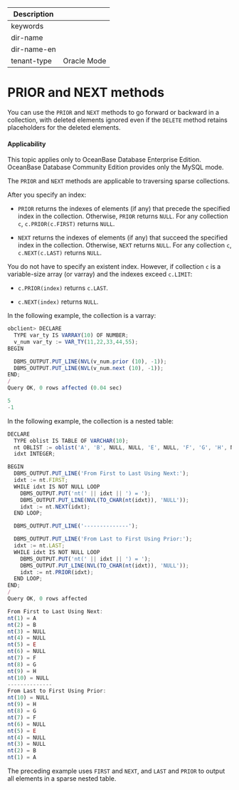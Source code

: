 | Description   |                 |
|---------------|-----------------|
| keywords      |                 |
| dir-name      |                 |
| dir-name-en   |                 |
| tenant-type   | Oracle Mode     |

# PRIOR and NEXT methods

You can use the `PRIOR` and `NEXT` methods to go forward or backward in a collection, with deleted elements ignored even if the `DELETE` method retains placeholders for the deleted elements.

  <main id="notice" >
    <h4>Applicability</h4>
    <p>This topic applies only to OceanBase Database Enterprise Edition. OceanBase Database Community Edition provides only the MySQL mode. </p>
  </main>

The `PRIOR` and `NEXT` methods are applicable to traversing sparse collections.

After you specify an index:

* `PRIOR` returns the indexes of elements (if any) that precede the specified index in the collection. Otherwise, `PRIOR` returns `NULL`. For any collection `c`, `c.PRIOR(c.FIRST)` returns `NULL`.



* `NEXT` returns the indexes of elements (if any) that succeed the specified index in the collection. Otherwise, `NEXT` returns `NULL`. For any collection `c`, `c.NEXT(c.LAST)` returns `NULL`.




You do not have to specify an existent index. However, if collection `c` is a variable-size array (or varray) and the indexes exceed `c.LIMIT`:

* `c.PRIOR(index)` returns `c.LAST`.

* `c.NEXT(index)` returns `NULL`.




In the following example, the collection is a varray:

```javascript
obclient> DECLARE
  TYPE var_ty IS VARRAY(10) OF NUMBER;
  v_num var_ty := VAR_TY(11,22,33,44,55);
BEGIN

  DBMS_OUTPUT.PUT_LINE(NVL(v_num.prior (10), -1));
  DBMS_OUTPUT.PUT_LINE(NVL(v_num.next (10), -1));
END;
/
Query OK, 0 rows affected (0.04 sec)

5
-1
```



In the following example, the collection is a nested table:

```javascript
DECLARE
  TYPE oblist IS TABLE OF VARCHAR(10);
  nt OBLIST := oblist('A', 'B', NULL, NULL, 'E', NULL, 'F', 'G', 'H', NULL);
  idxt INTEGER;

BEGIN
  DBMS_OUTPUT.PUT_LINE('From First to Last Using Next:');
  idxt := nt.FIRST;
  WHILE idxt IS NOT NULL LOOP
    DBMS_OUTPUT.PUT('nt(' || idxt || ') = ');
    DBMS_OUTPUT.PUT_LINE(NVL(TO_CHAR(nt(idxt)), 'NULL'));
    idxt := nt.NEXT(idxt);
  END LOOP;

  DBMS_OUTPUT.PUT_LINE('--------------');

  DBMS_OUTPUT.PUT_LINE('From Last to First Using Prior:');
  idxt := nt.LAST;
  WHILE idxt IS NOT NULL LOOP
    DBMS_OUTPUT.PUT('nt(' || idxt || ') = ');
    DBMS_OUTPUT.PUT_LINE(NVL(TO_CHAR(nt(idxt)), 'NULL'));
    idxt := nt.PRIOR(idxt);
  END LOOP;
END;
/
Query OK, 0 rows affected

From First to Last Using Next:
nt(1) = A
nt(2) = B
nt(3) = NULL
nt(4) = NULL
nt(5) = E
nt(6) = NULL
nt(7) = F
nt(8) = G
nt(9) = H
nt(10) = NULL
--------------
From Last to First Using Prior:
nt(10) = NULL
nt(9) = H
nt(8) = G
nt(7) = F
nt(6) = NULL
nt(5) = E
nt(4) = NULL
nt(3) = NULL
nt(2) = B
nt(1) = A
```



The preceding example uses `FIRST` and `NEXT`, and `LAST` and `PRIOR` to output all elements in a sparse nested table.
